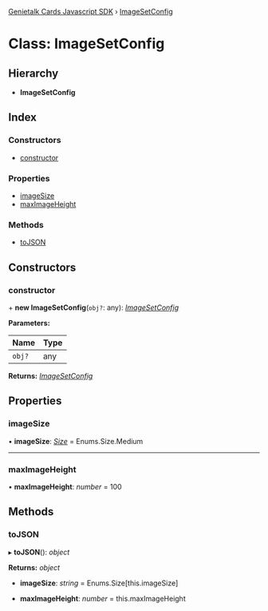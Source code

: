 [Genietalk Cards Javascript SDK](../README.md) › [ImageSetConfig](imagesetconfig.md)

# Class: ImageSetConfig

## Hierarchy

* **ImageSetConfig**

## Index

### Constructors

* [constructor](imagesetconfig.md#constructor)

### Properties

* [imageSize](imagesetconfig.md#imagesize)
* [maxImageHeight](imagesetconfig.md#maximageheight)

### Methods

* [toJSON](imagesetconfig.md#tojson)

## Constructors

###  constructor

\+ **new ImageSetConfig**(`obj?`: any): *[ImageSetConfig](imagesetconfig.md)*

**Parameters:**

Name | Type |
------ | ------ |
`obj?` | any |

**Returns:** *[ImageSetConfig](imagesetconfig.md)*

## Properties

###  imageSize

• **imageSize**: *[Size](../enums/size.md)* = Enums.Size.Medium

___

###  maxImageHeight

• **maxImageHeight**: *number* = 100

## Methods

###  toJSON

▸ **toJSON**(): *object*

**Returns:** *object*

* **imageSize**: *string* = Enums.Size[this.imageSize]

* **maxImageHeight**: *number* = this.maxImageHeight
